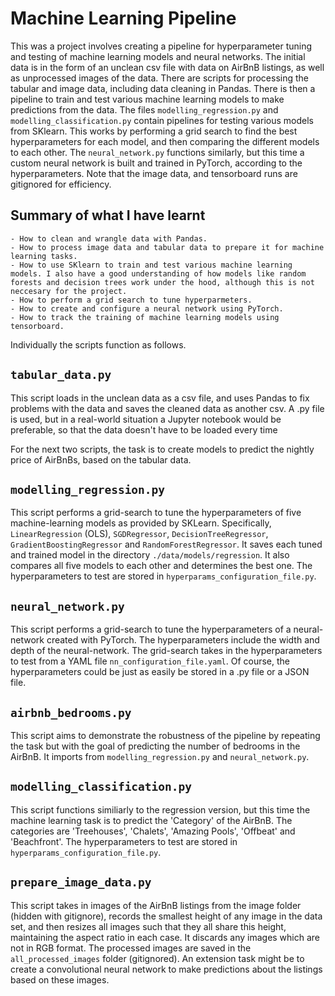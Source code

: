 # Machine Learning Pipeline

This was a project involves creating a pipeline for hyperparameter tuning and testing of machine learning models and neural networks. The initial data is in the form of an unclean csv file with data on AirBnB listings, as well as unprocessed images of the data. There are scripts for processing the tabular and image data, including data cleaning in Pandas. There is then a pipeline to train and test various machine learning models to make predictions from the data. The files ```modelling_regression.py``` and ```modelling_classification.py``` contain pipelines for testing various models from SKlearn. This works by performing a grid search to find the best hyperparameters for each model, and then comparing the different models to each other. The ```neural_network.py``` functions similarly, but this time a custom neural network is built and trained in PyTorch, according to the hyperparameters.
Note that the image data, and tensorboard runs are gitignored for efficiency.

## Summary of what I have learnt

    - How to clean and wrangle data with Pandas.
    - How to process image data and tabular data to prepare it for machine learning tasks.
    - How to use SKlearn to train and test various machine learning models. I also have a good understanding of how models like random forests and decision trees work under the hood, although this is not neccesary for the project.
    - How to perform a grid search to tune hyperparmeters.
    - How to create and configure a neural network using PyTorch.
    - How to track the training of machine learning models using tensorboard.

 Individually the scripts function as follows.
## ```tabular_data.py```
This script loads in the unclean data as a csv file, and uses Pandas to fix problems with the data and saves the cleaned data as another csv. A .py file is used, but in a real-world situation a Jupyter notebook would be preferable, so that the data doesn't have to be loaded every time


For the next two scripts, the task is to create models to predict the nightly price of AirBnBs, based on the tabular data.
## ```modelling_regression.py```
This script performs a grid-search to tune the hyperparameters of five machine-learning models as provided by SKLearn. Specifically, ```LinearRegression``` (OLS), ```SGDRegressor```, ```DecisionTreeRegressor```, ```GradientBoostingRegressor``` and ```RandomForestRegressor```. It saves each tuned and trained model in the directory ```./data/models/regression```. It also compares all five models to each other and determines the best one. The hyperparameters to test are stored in ```hyperparams_configuration_file.py```.

## ```neural_network.py```
This script performs a grid-search to tune the hyperparameters of a neural-network created with PyTorch. The hyperparameters include the width and depth of the neural-network. The grid-search takes in the hyperparameters to test from a YAML file ```nn_configuration_file.yaml```. Of course, the hyperparameters could be just as easily be stored in a .py file or a JSON file.

## ```airbnb_bedrooms.py```
This script aims to demonstrate the robustness of the pipeline by repeating the task but with the goal of predicting the number of bedrooms in the AirBnB. It imports from ```modelling_regression.py``` and ```neural_network.py```.

## ```modelling_classification.py```
This script functions similiarly to the regression version, but this time the machine learning task is to predict the 'Category' of the AirBnB. The categories are 'Treehouses', 'Chalets', 'Amazing Pools', 'Offbeat' and 'Beachfront'. The hyperparameters to test are stored in ```hyperparams_configuration_file.py```.


## ```prepare_image_data.py```
This script takes in images of the AirBnB listings from the image folder (hidden with gitignore), records the smallest height of any image in the data set, and then resizes all images such that they all share this height, maintaining the aspect ratio in each case. It discards any images which are not in RGB format. The processed images are saved in the ```all_processed_images``` folder (gitignored). An extension task might be to create a convolutional neural network to make predictions about the listings based on these images.
